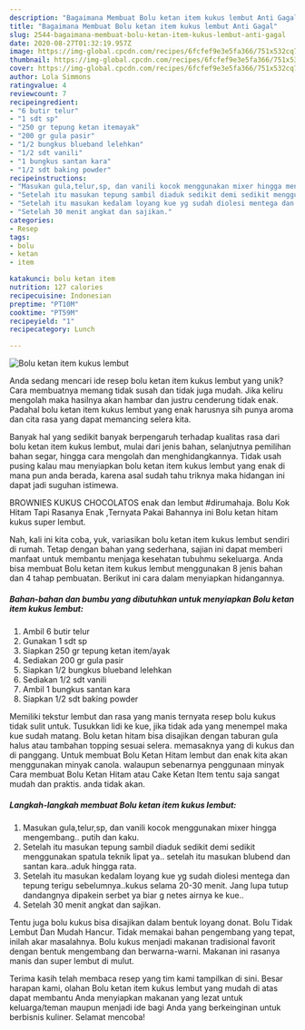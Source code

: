 ```yaml
---
description: "Bagaimana Membuat Bolu ketan item kukus lembut Anti Gagal"
title: "Bagaimana Membuat Bolu ketan item kukus lembut Anti Gagal"
slug: 2544-bagaimana-membuat-bolu-ketan-item-kukus-lembut-anti-gagal
date: 2020-08-27T01:32:19.957Z
image: https://img-global.cpcdn.com/recipes/6fcfef9e3e5fa366/751x532cq70/bolu-ketan-item-kukus-lembut-foto-resep-utama.jpg
thumbnail: https://img-global.cpcdn.com/recipes/6fcfef9e3e5fa366/751x532cq70/bolu-ketan-item-kukus-lembut-foto-resep-utama.jpg
cover: https://img-global.cpcdn.com/recipes/6fcfef9e3e5fa366/751x532cq70/bolu-ketan-item-kukus-lembut-foto-resep-utama.jpg
author: Lola Simmons
ratingvalue: 4
reviewcount: 7
recipeingredient:
- "6 butir telur"
- "1 sdt sp"
- "250 gr tepung ketan itemayak"
- "200 gr gula pasir"
- "1/2 bungkus blueband lelehkan"
- "1/2 sdt vanili"
- "1 bungkus santan kara"
- "1/2 sdt baking powder"
recipeinstructions:
- "Masukan gula,telur,sp, dan vanili kocok menggunakan mixer hingga mengembang.. putih dan kaku."
- "Setelah itu masukan tepung sambil diaduk sedikit demi sedikit menggunakan spatula teknik lipat ya.. setelah itu masukan blubend dan santan kara..aduk hingga rata."
- "Setelah itu masukan kedalam loyang kue yg sudah diolesi mentega dan tepung terigu sebelumnya..kukus selama 20-30 menit. Jang lupa tutup dandangnya dipakein serbet ya biar g netes airnya ke kue.."
- "Setelah 30 menit angkat dan sajikan."
categories:
- Resep
tags:
- bolu
- ketan
- item

katakunci: bolu ketan item 
nutrition: 127 calories
recipecuisine: Indonesian
preptime: "PT10M"
cooktime: "PT59M"
recipeyield: "1"
recipecategory: Lunch

---
```



![Bolu ketan item kukus lembut](https://img-global.cpcdn.com/recipes/6fcfef9e3e5fa366/751x532cq70/bolu-ketan-item-kukus-lembut-foto-resep-utama.jpg)

Anda sedang mencari ide resep bolu ketan item kukus lembut yang unik? Cara membuatnya memang tidak susah dan tidak juga mudah. Jika keliru mengolah maka hasilnya akan hambar dan justru cenderung tidak enak. Padahal bolu ketan item kukus lembut yang enak harusnya sih punya aroma dan cita rasa yang dapat memancing selera kita.

Banyak hal yang sedikit banyak berpengaruh terhadap kualitas rasa dari bolu ketan item kukus lembut, mulai dari jenis bahan, selanjutnya pemilihan bahan segar, hingga cara mengolah dan menghidangkannya. Tidak usah pusing kalau mau menyiapkan bolu ketan item kukus lembut yang enak di mana pun anda berada, karena asal sudah tahu triknya maka hidangan ini dapat jadi suguhan istimewa.

BROWNIES KUKUS CHOCOLATOS enak dan lembut #dirumahaja. Bolu Kok Hitam Tapi Rasanya Enak ,Ternyata Pakai Bahannya ini Bolu ketan hitam kukus super lembut.


Nah, kali ini kita coba, yuk, variasikan bolu ketan item kukus lembut sendiri di rumah. Tetap dengan bahan yang sederhana, sajian ini dapat memberi manfaat untuk membantu menjaga kesehatan tubuhmu sekeluarga. Anda bisa membuat Bolu ketan item kukus lembut menggunakan 8 jenis bahan dan 4 tahap pembuatan. Berikut ini cara dalam menyiapkan hidangannya.

<!--inarticleads1-->

##### Bahan-bahan dan bumbu yang dibutuhkan untuk menyiapkan Bolu ketan item kukus lembut:

1. Ambil 6 butir telur
1. Gunakan 1 sdt sp
1. Siapkan 250 gr tepung ketan item/ayak
1. Sediakan 200 gr gula pasir
1. Siapkan 1/2 bungkus blueband lelehkan
1. Sediakan 1/2 sdt vanili
1. Ambil 1 bungkus santan kara
1. Siapkan 1/2 sdt baking powder


Memiliki tekstur lembut dan rasa yang manis ternyata resep bolu kukus tidak sulit untuk. Tusukkan lidi ke kue, jika tidak ada yang menempel maka kue sudah matang. Bolu ketan hitam bisa disajikan dengan taburan gula halus atau tambahan topping sesuai selera. memasaknya yang di kukus dan di panggang. Untuk membuat Bolu Ketan Hitam lembut dan enak kita akan menggunakan minyak canola. walaupun sebenarnya penggunaan minyak Cara membuat Bolu Ketan Hitam atau Cake Ketan Item tentu saja sangat mudah dan praktis. anda tidak akan. 

<!--inarticleads2-->

##### Langkah-langkah membuat Bolu ketan item kukus lembut:

1. Masukan gula,telur,sp, dan vanili kocok menggunakan mixer hingga mengembang.. putih dan kaku.
1. Setelah itu masukan tepung sambil diaduk sedikit demi sedikit menggunakan spatula teknik lipat ya.. setelah itu masukan blubend dan santan kara..aduk hingga rata.
1. Setelah itu masukan kedalam loyang kue yg sudah diolesi mentega dan tepung terigu sebelumnya..kukus selama 20-30 menit. Jang lupa tutup dandangnya dipakein serbet ya biar g netes airnya ke kue..
1. Setelah 30 menit angkat dan sajikan.


Tentu juga bolu kukus bisa disajikan dalam bentuk loyang donat. Bolu Tidak Lembut Dan Mudah Hancur. Tidak memakai bahan pengembang yang tepat, inilah akar masalahnya. Bolu kukus menjadi makanan tradisional favorit dengan bentuk mengembang dan berwarna-warni. Makanan ini rasanya manis dan super lembut di mulut. 

Terima kasih telah membaca resep yang tim kami tampilkan di sini. Besar harapan kami, olahan Bolu ketan item kukus lembut yang mudah di atas dapat membantu Anda menyiapkan makanan yang lezat untuk keluarga/teman maupun menjadi ide bagi Anda yang berkeinginan untuk berbisnis kuliner. Selamat mencoba!
